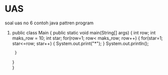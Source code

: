 # UAS
soal uas no 6 
contoh java pattren program
1. public class Main
{
	public static void main(String[] args) {
		int row;
        int maks_row = 10;
        int star;
        for(row=1; row< maks_row; row++) {
            for(star=1; star<=row; star++) {
                System.out.print("*");
            }
	        System.out.println();
            
        }
	}    
}

